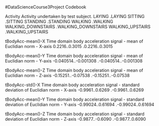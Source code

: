 #DataScienceCourse3Project Codebook

Activity
  Activity undertaken by test subject.
    LAYING              .LAYING
    SITTING             .SITTING
    STANDING            .STANDING
    WALKING             .WALKING
    WALKING_DOWNSTAIRS  .WALKING_DOWNSTAIRS
    WALKING_UPSTAIRS    .WALKING_UPSTAIRS

tBodyAcc-mean()-X
  Time domain body acceleration signal - mean of Euclidian norm - X-axis
    0.2216..0.3015  .0.2216..0.3015

tBodyAcc-mean()-Y
  Time domain body acceleration signal - mean of Euclidian norm - Y-axis
    -0.040514..-0.001308  .-0.040514..-0.001308
    
tBodyAcc-mean()-Z
  Time domain body acceleration signal - mean of Euclidian norm - Z-axis
    -0.15251..-0.07538  .-0.15251..-0.07538

tBodyAcc-std()-X
  Time domain body acceleration signal - standard deviation of Euclidian norm - X-axis
    -0.9961..0.6269 .-0.9961..0.6269

tBodyAcc-mean()-Y
  Time domain body acceleration signal - standard deviation of Euclidian norm - Y-axis
    -0.99024..0.61694  .-0.99024..0.61694
    
tBodyAcc-mean()-Z
  Time domain body acceleration signal - standard deviation of Euclidian norm - Z-axis
    -0.9877..-0.6090  .-0.9877..0.6090
